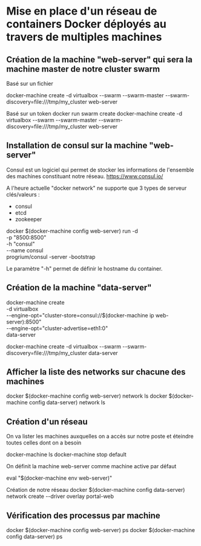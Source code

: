 # Mise en place d'un réseau de containers Docker déployés au travers de multiples machines

## Création de la machine "web-server" qui sera la machine master de notre cluster swarm

Basé sur un fichier

docker-machine create -d virtualbox --swarm --swarm-master --swarm-discovery=file:///tmp/my_cluster web-server

Basé sur un token
docker run swarm create
docker-machine create -d virtualbox --swarm --swarm-master --swarm-discovery=file:///tmp/my_cluster web-server

## Installation de consul sur la machine "web-server"

Consul est un logiciel qui permet de stocker les informations de l'ensemble des machines constituant notre réseau.
https://www.consul.io/

A l'heure actuelle "docker network" ne supporte que 3 types de serveur clés/valeurs :
* consul
* etcd
* zookeeper

docker $(docker-machine config web-server) run -d \
    -p "8500:8500" \
    -h "consul" \
    --name consul \
    progrium/consul -server -bootstrap

Le paramètre "-h" permet de définir le hostname du container.

## Création de la machine "data-server"

docker-machine create \
    -d virtualbox \
    --engine-opt="cluster-store=consul://$(docker-machine ip web-server):8500" \
    --engine-opt="cluster-advertise=eth1:0" \
    data-server

docker-machine create -d virtualbox --swarm --swarm-discovery=file:///tmp/my_cluster data-server

## Afficher la liste des networks sur chacune des machines

docker $(docker-machine config web-server) network ls
docker $(docker-machine config data-server) network ls

## Création d'un réseau

On va lister les machines auxquelles on a accès sur notre poste et éteindre toutes celles dont on a besoin

docker-machine ls
docker-machine stop default

On définit la machine web-server comme machine active par défaut

eval "$(docker-machine env web-server)"

Création de notre réseau
docker $(docker-machine config data-server) network create --driver overlay portal-web

## Vérification des processus par machine

docker $(docker-machine config web-server) ps
docker $(docker-machine config data-server) ps
